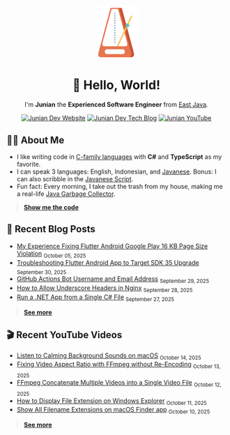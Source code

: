 <div align="center">

<img src="./img/animated_metronome_cropped_transparent.svg" width="96" />

# 👋 Hello, World!

I'm **Junian** the **Experienced Software Engineer** from [East Java](https://en.wikipedia.org/wiki/East_Java).

[![Junian Dev Website](https://img.shields.io/badge/Website-1a73e8?style=for-the-badge&logo=googlechrome&logoColor=white "Junian Dev Website")](https://www.junian.dev/)
[![Junian Dev Tech Blog](https://img.shields.io/badge/Tech_Blog-1a73e8?style=for-the-badge&logo=hugo&logoColor=white "Junian Dev Tech Blog")](https://www.junian.dev/blog/)
[![Junian YouTube](https://img.shields.io/youtube/channel/views/UCepvZYlW1tWJ8bu3dWLQh2w?style=for-the-badge&logo=youtube&label=YouTube&labelColor=ff0000&color=555555
 "Junian YouTube Channel")](https://www.youtube.com/@JunianDev)

</div>

## 🧑‍💻 About Me

- I like writing code in [C-family languages](https://en.wikipedia.org/wiki/List_of_C-family_programming_languages) with **C#** and **TypeScript** as my favorite.
- I can speak 3 languages: English, Indonesian, and [Javanese](https://en.wikipedia.org/wiki/Javanese_language). Bonus: I can also scribble in the [Javanese Script](https://en.wikipedia.org/wiki/Javanese_script).
- Fun fact: Every morning, I take out the trash from my house, making me a real-life [Java Garbage Collector](https://en.wikipedia.org/wiki/Garbage_collection_(computer_science)#Java).

> [**Show me the code**](https://github.com/junian?tab=repositories&q=&type=&language=&sort=stargazers)

## 📝 Recent Blog Posts

<!-- blog feed start -->
- [My Experience Fixing Flutter Android Google Play 16 KB Page Size Violation](https://www.junian.net/dev/flutter-android-16kb-page-size/) <sub>October 05, 2025</sub>
- [Troubleshooting Flutter Android App to Target SDK 35 Upgrade](https://www.junian.net/dev/flutter-android-sdk-35-upgrade/) <sub>September 30, 2025</sub>
- [GitHub Actions Bot Username and Email Address](https://www.junian.net/dev/github-actions-bot-username-email-address/) <sub>September 29, 2025</sub>
- [How to Allow Underscore Headers in Nginx](https://www.junian.net/dev/nginx-allow-underscore-header/) <sub>September 28, 2025</sub>
- [Run a .NET App from a Single C# File](https://www.junian.net/dev/dotnet-run-csharp-app/) <sub>September 27, 2025</sub>
<!-- blog feed end -->

> [**See more**](https://junian.net/)

## 🎬 Recent YouTube Videos

<!-- youtube feed start -->
- [Listen to Calming Background Sounds on macOS](https://www.youtube.com/watch?v=u-cheQ0JKKU) <sub>October 14, 2025</sub>
- [Fixing Video Aspect Ratio with FFmpeg without Re-Encoding](https://www.youtube.com/watch?v=bgRWm_CvQ2k) <sub>October 13, 2025</sub>
- [FFmpeg Concatenate Multiple Videos into a Single Video File](https://www.youtube.com/watch?v=O0svfWlyQlM) <sub>October 12, 2025</sub>
- [How to Display File Extension on Windows Explorer](https://www.youtube.com/watch?v=JRjp7hlG4N8) <sub>October 11, 2025</sub>
- [Show All Filename Extensions on macOS Finder app](https://www.youtube.com/watch?v=co_OehKkEbA) <sub>October 10, 2025</sub>
<!-- youtube feed end -->

> [**See more**](https://junian.net/yt/)
